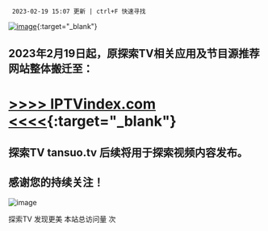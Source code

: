      2023-02-19 15:07 更新 | ctrl+F 快速寻找

[![image](https://t.tansuo.tv/img/nfshop2.png)](https://ihezu.run/esf7nk){:target="_blank"}

## 2023年2月19日起，原探索TV相关应用及节目源推荐网站整体搬迁至：

# [>>>>  IPTVindex.com  <<<<](https://iptvindex.com){:target="_blank"}

## 探索TV tansuo.tv 后续将用于探索视频内容发布。

## 感谢您的持续关注！

![image](https://t.tansuo.tv/img/t.jpg)

<script async src="//busuanzi.ibruce.info/busuanzi/2.3/busuanzi.pure.mini.js"></script>
<p align="left"><span id="busuanzi_container_site_pv">探索TV 发现更美 本站总访问量 <span id="busuanzi_value_site_pv"></span> 次</span></p>
